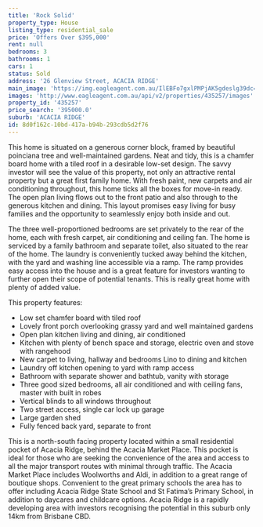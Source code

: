 ```yaml
---
title: 'Rock Solid'
property_type: House
listing_type: residential_sale
price: 'Offers Over $395,000'
rent: null
bedrooms: 3
bathrooms: 1
cars: 1
status: Sold
address: '26 Glenview Street, ACACIA RIDGE'
main_image: 'https://img.eagleagent.com.au/IlEBFo7gxlPMPjAK5gdeslg39dc=/1280x854/smart/https://s3-us-west-2.amazonaws.com/eagleagent-orig/images/6822330/129551030-image-M.jpg'
images: 'http://www.eagleagent.com.au/api/v2/properties/435257/images'
property_id: '435257'
price_search: '395000.0'
suburb: 'ACACIA RIDGE'
id: 8d0f162c-10bd-417a-b94b-293cdb5d2f76
---
```

This home is situated on a generous corner block, framed by beautiful poinciana tree and well-maintained gardens. Neat and tidy, this is a chamfer board home with a tiled roof in a desirable low-set design. The savvy investor will see the value of this property, not only an attractive rental property but a great first family home. With fresh paint, new carpets and air conditioning throughout, this home ticks all the boxes for move-in ready. The open plan living flows out to the front patio and also through to the generous kitchen and dining. This layout promises easy living for busy families and the opportunity to seamlessly enjoy both inside and out.

The three well-proportioned bedrooms are set privately to the rear of the home, each with fresh carpet, air conditioning and ceiling fan. The home is serviced by a family bathroom and separate toilet, also situated to the rear of the home. The laundry is conveniently tucked away behind the kitchen, with the yard and washing line accessible via a ramp. The ramp provides easy access into the house and is a great feature for investors wanting to further open their scope of potential tenants. This is really great home with plenty of added value.

This property features:

*  Low set chamfer board with tiled roof
*  Lovely front porch overlooking grassy yard and well maintained gardens
*  Open plan kitchen living and dining, air conditioned
*  Kitchen with plenty of bench space and storage, electric oven and stove with rangehood
*  New carpet to living, hallway and bedrooms Lino to dining and kitchen
*  Laundry off kitchen opening to yard with ramp access
*  Bathroom with separate shower and bathtub, vanity with storage
*  Three good sized bedrooms, all air conditioned and with ceiling fans, master with built in robes
*  Vertical blinds to all windows throughout
*  Two street access, single car lock up garage
*  Large garden shed
*  Fully fenced back yard, separate to front

This is a north-south facing property located within a small residential pocket of Acacia Ridge, behind the Acacia Market Place. This pocket is ideal for those who are seeking the convenience of the area and access to all the major transport routes with minimal through traffic. The Acacia Market Place includes Woolworths and Aldi, in addition to a great range of boutique shops. Convenient to the great primary schools the area has to offer including Acacia Ridge State School and St Fatima’s Primary School, in addition to daycares and childcare options. Acacia Ridge is a rapidly developing area with investors recognising the potential in this suburb only 14km from Brisbane CBD.